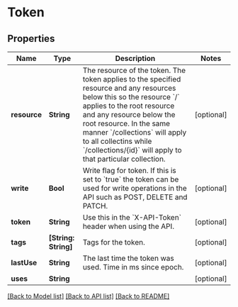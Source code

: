 # Token

## Properties
Name | Type | Description | Notes
------------ | ------------- | ------------- | -------------
**resource** | **String** | The resource of the token.  The token applies to the specified resource and any resources below this so the resource &#x60;/&#x60; applies to the root resource and any resource below the root resource. In the same manner &#x60;/collections&#x60; will apply to all collectins while &#x60;/collections/{id}&#x60; will apply to that particular collection. | [optional] 
**write** | **Bool** | Write flag for token.  If this is set to &#x60;true&#x60; the token can be used for write operations in the API such as POST, DELETE and PATCH. | [optional] 
**token** | **String** | Use this in the &#x60;X-API-Token&#x60; header when using the API. | [optional] 
**tags** | **[String: String]** | Tags for the token. | [optional] 
**lastUse** | **String** | The last time the token was used. Time in ms since epoch. | [optional] 
**uses** | **String** |  | [optional] 

[[Back to Model list]](../README.md#documentation-for-models) [[Back to API list]](../README.md#documentation-for-api-endpoints) [[Back to README]](../README.md)


